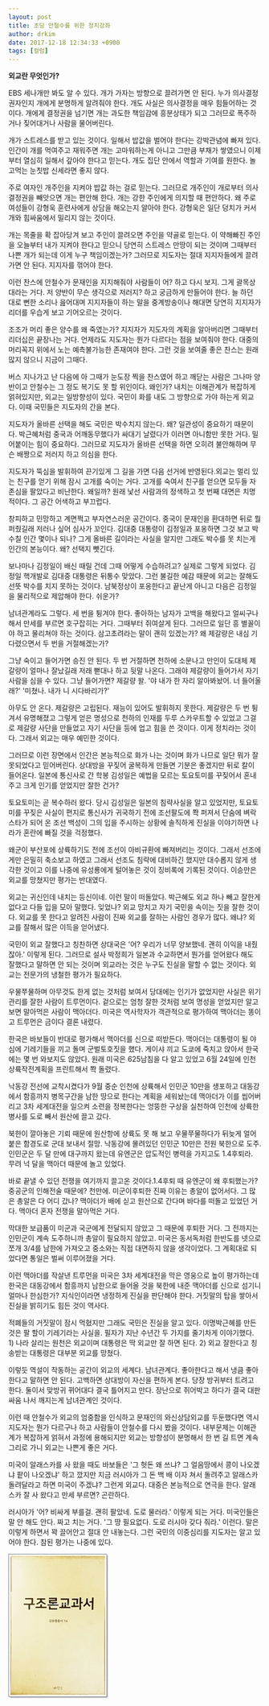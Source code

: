 ```yaml
---
layout: post
title: 초딩 안철수를 위한 정치강좌
author: drkim
date: 2017-12-18 12:34:33 +0900
tags: [컬럼]
---
```

**외교란 무엇인가?**

  


EBS 세나개만 봐도 알 수 있다. 개가 가자는 방향으로 끌려가면 안 된다. 누가 의사결정권자인지 개에게 분명하게 알려줘야 한다. 개도 사실은 의사결정을 매우 힘들어하는 것이다. 개에게 결정권을 넘기면 개는 과도한 책임감에 흥분상태가 되고 그러므로 폭주하거나 짖어대거나 사람을 물어버린다.

  


개가 스트레스를 받고 있는 것이다. 일해서 밥값을 벌어야 한다는 강박관념에 빠져 있다. 인간이 개를 먹여주고 재워주면 개는 고마워하는게 아니고 그만큼 부채가 쌓였으니 이제부터 열심히 일해서 갚아야 한다고 믿는다. 개도 집단 안에서 역할과 기여를 원한다. 놀고먹는 눈칫밥 신세라면 좋지 않다.

  


주로 여자인 개주인을 지켜야 밥값 하는 걸로 믿는다. 그러므로 개주인이 개로부터 의사결정권을 빼앗으면 개는 편안해 한다. 개는 강한 주인에게 의지할 때 편안하다. 왜 주로 여성들이 강형욱 훈련사에게 상담을 해오는지 알아야 한다. 강형욱은 일단 덩치가 커서 개와 힘싸움에서 밀리지 않는 것이다. 

  


개는 목줄을 확 잡아당겨 보고 주인이 끌려오면 주인을 약골로 믿는다. 이 약해빠진 주인을 오늘부터 내가 지켜야 한다고 믿으니 당연히 스트레스 만땅이 되는 것이며 그때부터 나쁜 개가 되는데 이게 누구 책임이겠는가? 그러므로 지도자는 절대 지지자들에게 끌려가면 안 된다. 지지자를 꺾어야 한다.

  


이런 찬스에 안철수가 문재인을 지지해줘야 사람들이 어? 하고 다시 보지. 그게 괄목상대라는 거다. 저 양반이 무슨 생각으로 저러지? 하고 궁금하게 만들어야 한다. 늘 하던 대로 뻔한 소리나 읊어대며 지지자들이 하는 말을 중계방송이나 해대면 당연히 지지자가 리더를 우습게 보고 기어오르는 것이다. 

  


조조가 머리 좋은 양수를 왜 죽였는가? 지지자가 지도자의 계획을 알아버리면 그때부터 리더십은 끝장나는 거다. 언제라도 지도자는 뭔가 다르다는 점을 보여줘야 한다. 대중의 머리꼭지 위에서 노는 예측불가능한 존재여야 한다. 그런 것을 보여줄 좋은 찬스는 원래 많지 않으니 지금이 그때다.

  


버스 지나가고 난 다음에 아 그때가 눈도장 찍을 찬스였어 하고 깨닫는 사람은 그나마 양반이고 안철수는 그 정도 복기도 못 할 위인이다. 왜인가? 내치는 이해관계가 복잡하게 얽혀있지만, 외교는 일방향성이 있다. 국민이 화를 내도 그 방향으로 가야 하는게 외교다. 이때 국민들은 지도자의 간을 본다.

  


지도자가 올바른 선택을 해도 국민은 박수치지 않는다. 왜? 일관성이 중요하기 때문이다. 박근혜처럼 중국과 어깨동무했다가 싸대기 날렸다가 이러면 아니함만 못한 거다. 밀어붙이는 힘이 중요하다. 그러므로 지도자가 올바른 선택을 하면 오히려 불안해하며 무슨 배짱으로 저러지 하고 의심을 한다.

  


지도자가 뚝심을 발휘하여 끈기있게 그 길을 가면 다음 선거에 반영된다.외교는 멀리 있는 친구를 얻기 위해 잠시 고개를 숙이는 거다. 고개를 숙여서 친구를 얻으면 모두들 자존심을 팔았다고 비난한다. 왜일까? 원래 낯선 사람과의 정색하고 첫 번째 대면은 치명적이다. 그 공간 어색하고 부끄럽다.

  


창피하고 민망하고 계면쩍고 부자연스러운 공간이다. 중국이 문재인을 환대하면 뒤로 뭘 퍼줬길래 저러나 싶어 심사가 꼬인다. 김대중 대통령이 김정일과 포옹하면 그것 보고 박수칠 인간 몇이나 되나? 그게 올바른 길이라는 사실을 알지만 그래도 박수를 못 치는게 인간의 본능이다. 왜? 선택지 뺏긴다.

  


보나마나 김정일이 배신 때릴 건데 그때 어떻게 수습하려고? 실제로 그렇게 되었다. 김정일 핵개발로 김대중 대통령은 뒤통수 맞았다. 그런 불길한 예감 때문에 외교는 잘해도 선뜻 박수를 치지 못하는 것이다. 남북정상이 포옹한다고 끝난게 아니고 다음은 김정일을 물리적으로 제압해야 한다. 쉬운가?

  


남녀관계라도 그렇다. 세 번을 튕겨야 한다. 좋아하는 남자가 고백을 해왔다고 얼씨구나 해서 만세를 부르면 호구잡히는 거다. 그때부터 쥐여살게 된다. 그러므로 일단 흥 별꼴이야 하고 물리쳐야 하는 것이다. 삼고초려라는 말이 괜히 있겠는가? 왜 제갈량은 내심 기다렸으면서 두 번을 거절해겠는가?

  


그냥 숙이고 들어가면 승진 안 된다. 두 번 거절하면 천하에 소문나고 만인이 도대체 제갈량이 얼마나 잘났길래 저래 뻗대나 하고 뒷말 나온다. 그래야 제갈량이 들어가서 자기 사람을 심을 수 있다. 그냥 들어가면? 제갈량 왈. '야 내가 한 자리 알아봐놨어. 너 들어올래?' '미쳤나. 내가 니 시다바리가?'

  


아무도 안 온다. 제갈량은 고립된다. 재능이 있어도 발휘하지 못한다. 제갈량은 두 번 튕겨서 유명해졌고 그렇게 얻은 명성으로 천하의 인재를 두루 스카우트할 수 있었고 그걸로 제갈량 사단을 만들었고 자기 사단을 등에 업고 힘을 쓴 것이다. 이게 정치라는 것이다. 그래서 외교는 매우 예민한 것이다.

  


그러므로 이런 장면에서 인간은 본능적으로 화가 나는 것이며 화가 나므로 일단 뭐가 잘못되었다고 믿어버린다. 상대방을 꾸짖어 굴복하게 만들면 기분은 좋겠지만 뒤로 칼이 들어온다. 일본에 통신사로 간 학봉 김성일은 예법을 모르는 토요토미를 꾸짖어서 혼내주고 크게 인기를 얻었지만 잘한 건가?

  


토요토미는 곧 복수하러 왔다. 당시 김성일은 일본의 침략사실을 알고 있었지만, 토요토미를 꾸짖은 사실이 편지로 통신사가 귀국하기 전에 조선팔도에 쫙 퍼져서 단숨에 벼락스타가 되어 온 조선 백성이 그의 입을 주시하는 상황에 솔직하게 진실을 이야기하면 나라가 혼란에 빠질 것을 걱정했다.

  


왜군이 부산포에 상륙하기도 전에 조선이 아비규환에 빠져버리는 것이다. 그래서 선조에게만 은밀히 축소보고 하였고 그래서 선조도 침략에 대비하긴 했지만 대수롭지 않게 생각한 것이고 이를 나중에 유성룡에게 털어놓은 것이 징비록에 기록된 것이다. 이승만은 외교를 망쳤지만 평가는 반대였다.

  


외교는 귀신인데 내치는 등신이네. 이런 말이 떠돌았다. 박근혜도 외교 하나 빼고 잘한게 없다고 다들 입을 모아 말했다. 잊었나? 외교 망치고 자기 국민을 속이는 짓을 잘한 것이다. 외교를 못 한다고 알려진 사람이 진짜 외교를 잘하는 사람인 경우가 많다. 왜냐? 외교를 잘해서 많은 이득을 얻어냈다. 

  


국민이 외교 잘했다고 칭찬하면 상대국은 '어? 우리가 너무 양보했네. 괜히 이익을 내줬잖아.' 이렇게 된다. 그러므로 설사 박정희가 일본과 수교하면서 뭔가를 얻어왔다 해도 잘했다고 말하면 안 되는 것이며 외교라는 것은 누구도 진실을 말할 수 없는 것이다. 외교는 전문가의 냉철한 평가가 필요하다.

  


우물쭈물하며 아무것도 한게 없는 것처럼 보여서 당대에는 인기가 없었지만 사실은 위기관리를 잘한 사람이 트루먼이다. 겉으로는 엄청 잘한 것처럼 보여 명성을 얻었지만 알고보면 말아먹은 사람이 맥아더다. 미국은 역사학자가 객관적으로 평가하여 맥아더는 똥이고 트루먼은 금이다 결론 내렸다.

  


한국은 바보들이 반대로 평가해서 맥아더를 신으로 떠받든다. 맥아더는 대통령이 될 야심에 기레기들을 끼고 돌며 군벌토호짓을 했다. 게이샤 끼고 도쿄에 죽치고 앉아서 한국에는 몇 번 와보지도 않았다. 원래 미국은 625남침을 다 알고 있었고 6월 24일에 인천상륙작전계획을 프린트해서 쫙 돌렸다. 

  


낙동강 전선에 교착시켰다가 9월 중순 인천에 상륙해서 인민군 10만을 생포하고 대동강에서 함흥까지 병목구간을 남한 땅으로 한다는 계획을 세워놨는데 맥아더가 이를 씹어버리고 3차 세계대전을 일으켜 소련을 정복한다는 엉뚱한 구상을 실천하여 인천에 상륙한 병사를 도로 빼서 원산에 끌고 갔다.

  


북한이 깔아놓은 기뢰 때문에 원산항에 상륙도 못 해 보고 우물쭈물하다가 뒤늦게 얼어붙은 함경도로 군대 보내서 절망. 낙동강에 몰려있던 인민군 10만은 전원 북한으로 도주. 인민군은 두 달 만에 대구까지 왔는데 유엔군은 압도적인 병력을 가지고도 1.4후퇴라. 무려 넉 달을 맥아더 때문에 놀고 있었다.

  


바로 끝낼 수 있던 전쟁을 여기까지 끌고온 것이다.1.4후퇴 때 유엔군이 왜 후퇴했는가? 중공군의 인해전술 때문에? 천만에. 미군이후퇴한 진짜 이유는 총알이 없어서다. 그 많은 총알은 다 어디 갔나? 맥아더가 배에 싣고 원산으로 간다며 바다를 떠돌고 있었던 거다. 맥아더 혼자 전쟁을 말아먹은 거다.

  


막대한 보급품이 미군과 국군에게 전달되지 않았고 그 때문에 후퇴한 거다. 그 전까지는 인민군이 계속 도주하니까 총알이 필요하지 않았고. 미국은 동서독처럼 한반도를 넷으로 쪼개 3/4를 남한에 가져오고 중소와는 직접 대면하지 않을 생각이었다. 그 계획대로 되었다면 통일은 벌써 이루어졌을 거다.

  


이런 맥아더를 작살낸 트루먼을 미국은 3차 세계대전을 막은 영웅으로 높이 평가하는데 한국은 대동강에서 함흥까지 남한으로 들어올 것을 북한에 내준 맥아더를 신으로 섬기니 얼마나 한심한가? 지식인이라면 냉정하게 진실을 판단해야 한다. 거짓말의 탑을 쌓아서 진실을 밝히기도 힘든 것이 역사다.

  


적폐들의 거짓말이 잠시 먹혔지만 그래도 국민은 진실을 알고 있다. 이명박근혜를 만든 것은 팔 할이 기레기라는 사실을. 필자가 지난 수년간 두 가지를 줄기차게 이야기했다. 1) 나라 살리는 원천은 외교이며 대통령은 딱 외교만 잘 하면 된다. 2) 외교 잘한다고 칭송받는 대통령은 대부분 외교를 망쳤다.

  


이렇듯 역설이 작동하는 공간이 외교의 세계다. 남녀관계다. 좋아한다고 해서 냉큼 좋아한다고 말하면 안 된다. 고백하면 상대방이 자신을 편하게 본다. 당장 방귀부터 트려고 한다. 둘이서 맞방귀 뀌어대다 결국 틀어지고 만다. 장난으로 쥐어박고 하다가 결국 대판싸움 나서 깨지는게 남녀관계인 것이다.

  


이런 때 안철수가 외교의 엄중함을 인식하고 문재인의 와신상담외교를 두둔했다면 역시 지도자는 뭔가 다르구나 하고 사람들이 안철수를 다시 봤을 것이다. 내부문제는 이해관계가 복잡하게 얽혀서 과정에 용해되지만 외교는 방향성이 분명해서 한 번 길 트면 계속 그리로 가니 외교는 나쁜게 좋은 거다.

  


미국이 알래스카를 사 왔을 때도 바보들은 '그 헛돈 왜 쓰냐? 그 얼음땅에서 콩이 나오겠냐 팥이 나오겠냐' 하고 깠지만 지금 러시아가 그 돈 백 배 이자 쳐서 돌려주고 알래스카 돌려달라고 하면 미국이 주겠냐? 그런게 외교다. 대중은 본능적으로 연극을 한다. 알래스카 잘 사 왔다고 만세 부르면? 곤란하다.

  


러시아가 '어? 비싸게 부를걸. 괜히 팔았네. 도로 물러라.' 이렇게 되는 거다. 미국인들은 말 안 해도 안다. 짜고 치는 거다. '그 땅 필요없다. 도로 러시아 갖다 줘라.' 이런다. 말은 이렇게 하면서 꽉 끌어안고 절대 안 내놓는다. 그런 국민의 이중심리를 지도자는 알고 있어야 한다. 참된 평가는 나중에 있다. 

  


![00.jpg](files/attach/images/198/820/909/00.jpg)